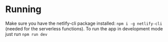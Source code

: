 # Running

Make sure you have the netlify-cli package installed: `npm i -g netlify-cli` (needed for the serverless functions). To run the app in development mode just run `npm run dev`

